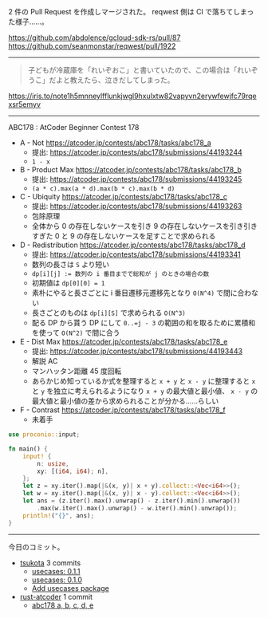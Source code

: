 2 件の Pull Request を作成しマージされた。 reqwest 側は CI で落ちてしまった様子……。

<https://github.com/abdolence/gcloud-sdk-rs/pull/87>
<https://github.com/seanmonstar/reqwest/pull/1922>

---

> 子どもが冷蔵庫を「れいぞおこ」と書いていたので、この場合は「れいぞうこ」だよと教えたら、泣きだしてしまった。

<https://iris.to/note1h5mnneylfflunkjwgl9hxulxtw82vapyvn2erywfewjfc79rqexsr5emyv>

---

ABC178 : AtCoder Beginner Contest 178

- A - Not
  <https://atcoder.jp/contests/abc178/tasks/abc178_a>
  - 提出: <https://atcoder.jp/contests/abc178/submissions/44193244>
  - `1 - x`
- B - Product Max
  <https://atcoder.jp/contests/abc178/tasks/abc178_b>
  - 提出: <https://atcoder.jp/contests/abc178/submissions/44193245>
  - `(a * c).max(a * d).max(b * c).max(b * d)`
- C - Ubiquity
  <https://atcoder.jp/contests/abc178/tasks/abc178_c>
  - 提出: <https://atcoder.jp/contests/abc178/submissions/44193263>
  - 包除原理
  - 全体から 0 の存在しないケースを引き 9 の存在しないケースを引き引きすぎた 0 と 9 の存在しないケースを足すことで求められる
- D - Redistribution
  <https://atcoder.jp/contests/abc178/tasks/abc178_d>
  - 提出: <https://atcoder.jp/contests/abc178/submissions/44193341>
  - 数列の長さは `S` より短い
  - `dp[i][j] := 数列の i 番目までで総和が j のときの場合の数`
  - 初期値は `dp[0][0] = 1`
  - 素朴にやると長さごとに i 番目遷移元遷移先となり `O(N^4)` で間に合わない
  - 長さごとのものは `dp[i][S]` で求められる `O(N^3)`
  - 配る DP から貰う DP にして `0..=j - 3` の範囲の和を取るために累積和を使って `O(N^2)` で間に合う
- E - Dist Max
  <https://atcoder.jp/contests/abc178/tasks/abc178_e>
  - 提出: <https://atcoder.jp/contests/abc178/submissions/44193443>
  - 解説 AC
  - マンハッタン距離 45 度回転
  - あらかじめ知っているか式を整理すると `x + y` と `x - y` に整理すると `x` と `y` を独立に考えられるようになり `x + y` の最大値と最小値、 `x - y` の最大値と最小値の差から求められることが分かる……らしい
- F - Contrast
  <https://atcoder.jp/contests/abc178/tasks/abc178_f>
  - 未着手

```rust
use proconio::input;

fn main() {
    input! {
        n: usize,
        xy: [(i64, i64); n],
    };
    let z = xy.iter().map(|&(x, y)| x + y).collect::<Vec<i64>>();
    let w = xy.iter().map(|&(x, y)| x - y).collect::<Vec<i64>>();
    let ans = (z.iter().max().unwrap() - z.iter().min().unwrap())
        .max(w.iter().max().unwrap() - w.iter().min().unwrap());
    println!("{}", ans);
}
```

---

今日のコミット。

- [tsukota](https://github.com/bouzuya/tsukota) 3 commits
  - [usecases: 0.1.1](https://github.com/bouzuya/tsukota/commit/800d049f8c8efcbe899103db424fbbaa55f4ef04)
  - [usecases: 0.1.0](https://github.com/bouzuya/tsukota/commit/61647e8b0c3242b7390dc188e4c2182680a288cf)
  - [Add usecases package](https://github.com/bouzuya/tsukota/commit/7c9f37309dff5d7aa610da81dc7854d3fed2b585)
- [rust-atcoder](https://github.com/bouzuya/rust-atcoder) 1 commit
  - [abc178 a, b, c, d, e](https://github.com/bouzuya/rust-atcoder/commit/eb3fce3019eb66e77520a6feb1b76225f7deaf21)
